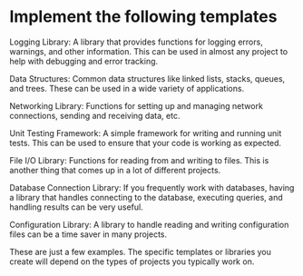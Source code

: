 # Implement the following templates

Logging Library: A library that provides functions for logging errors, warnings, and other information. This can be used in almost any project to help with debugging and error tracking.

Data Structures: Common data structures like linked lists, stacks, queues, and trees. These can be used in a wide variety of applications.

Networking Library: Functions for setting up and managing network connections, sending and receiving data, etc.

Unit Testing Framework: A simple framework for writing and running unit tests. This can be used to ensure that your code is working as expected.

File I/O Library: Functions for reading from and writing to files. This is another thing that comes up in a lot of different projects.

Database Connection Library: If you frequently work with databases, having a library that handles connecting to the database, executing queries, and handling results can be very useful.

Configuration Library: A library to handle reading and writing configuration files can be a time saver in many projects.

These are just a few examples. The specific templates or libraries you create will depend on the types of projects you typically work on.
